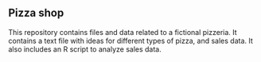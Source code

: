 ## Pizza shop

This repository contains files and data related to a fictional pizzeria. It contains a text file with ideas for different types of pizza, and sales data. It also includes an R script to analyze sales data. 
